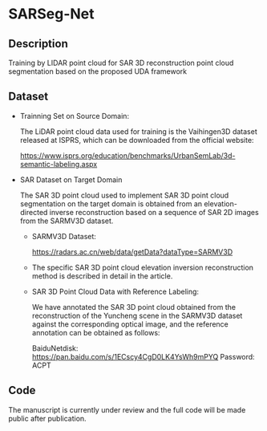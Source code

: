 # SARSeg-Net
## Description
Training by LIDAR point cloud for SAR 3D reconstruction point cloud segmentation based on the proposed UDA framework
## Dataset
- Trainning Set on Source Domain:
  
    The LiDAR point cloud data used for training is the Vaihingen3D dataset released at ISPRS, which can be downloaded from the official website:
  
    https://www.isprs.org/education/benchmarks/UrbanSemLab/3d-semantic-labeling.aspx
  
- SAR Dataset on Target Domain

    The SAR 3D point cloud used to implement SAR 3D point cloud segmentation on the target domain is obtained from an elevation-directed inverse reconstruction based on a sequence of SAR 2D images from the SARMV3D dataset.

    - SARMV3D Dataset:

      https://radars.ac.cn/web/data/getData?dataType=SARMV3D

    - The specific SAR 3D point cloud elevation inversion reconstruction method is described in detail in the article.

  - SAR 3D Point Cloud Data with Reference Labeling:
 
    We have annotated the SAR 3D point cloud obtained from the reconstruction of the Yuncheng scene in the SARMV3D dataset against the corresponding optical image, and the reference annotation can be obtained as follows:

    BaiduNetdisk: https://pan.baidu.com/s/1ECscy4CgD0LK4YsWh9mPYQ   Password: ACPT
  
## Code
The manuscript is currently under review and the full code will be made public after publication.
## 
